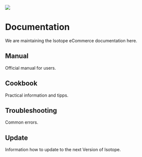 ![](https://raw.github.com/isotope/docs/1.4/assets/isotope-logo.png)

# Documentation

We are maintaining the Isotope eCommerce documentation here.


## Manual

Official manual for users.


## Cookbook

Practical information and tipps.


## Troubleshooting

Common errors.


## Update

Information how to update to the next Version of Isotope.